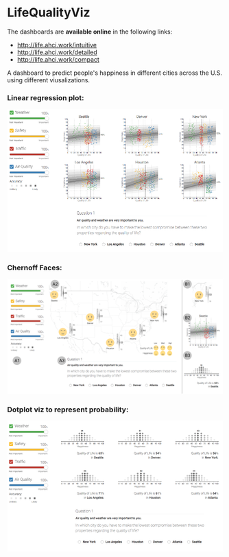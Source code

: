# LifeQualityViz

The dashboards are **available online** in the following links:

- http://life.ahci.work/intuitive
- http://life.ahci.work/detailed
- http://life.ahci.work/compact

A dashboard to predict people's happiness in different cities across the U.S. using different viusalizations.

### Linear regression plot:
<img src="public/sc1.png"/>

### Chernoff Faces:
<img src="public/whole_app1.png"/>

### Dotplot viz to represent probability:
<img src="public/sc2.png"/>
